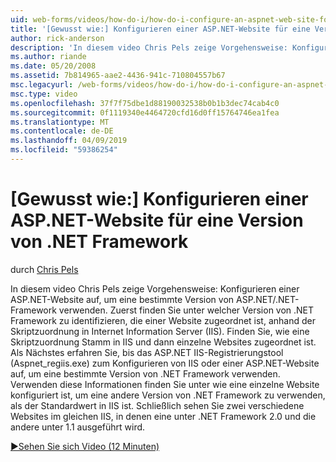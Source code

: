 ```yaml
---
uid: web-forms/videos/how-do-i/how-do-i-configure-an-aspnet-web-site-for-a-net-framework-version
title: '[Gewusst wie:] Konfigurieren einer ASP.NET-Website für eine Version von .NET Framework | Microsoft-Dokumentation'
author: rick-anderson
description: 'In diesem video Chris Pels zeige Vorgehensweise: Konfigurieren einer ASP.NET-Website auf, um eine bestimmte Version von ASP.NET/.NET-Framework verwenden. Zunächst erfahren Sie, wie welche v identifiziert...'
ms.author: riande
ms.date: 05/20/2008
ms.assetid: 7b814965-aae2-4436-941c-710804557b67
msc.legacyurl: /web-forms/videos/how-do-i/how-do-i-configure-an-aspnet-web-site-for-a-net-framework-version
msc.type: video
ms.openlocfilehash: 37f7f75dbe1d88190032538b0b1b3dec74cab4c0
ms.sourcegitcommit: 0f1119340e4464720cfd16d0ff15764746ea1fea
ms.translationtype: MT
ms.contentlocale: de-DE
ms.lasthandoff: 04/09/2019
ms.locfileid: "59386254"
---
```

# <a name="how-do-i-configure-an-aspnet-web-site-for-a-net-framework-version"></a>[Gewusst wie:] Konfigurieren einer ASP.NET-Website für eine Version von .NET Framework

durch [Chris Pels](https://twitter.com/chrispels)

In diesem video Chris Pels zeige Vorgehensweise: Konfigurieren einer ASP.NET-Website auf, um eine bestimmte Version von ASP.NET/.NET-Framework verwenden. Zuerst finden Sie unter welcher Version von .NET Framework zu identifizieren, die einer Website zugeordnet ist, anhand der Skriptzuordnung in Internet Information Server (IIS). Finden Sie, wie eine Skriptzuordnung Stamm in IIS und dann einzelne Websites zugeordnet ist. Als Nächstes erfahren Sie, bis das ASP.NET IIS-Registrierungstool (Aspnet\_regiis.exe) zum Konfigurieren von IIS oder einer ASP.NET-Website auf, um eine bestimmte Version von .NET Framework verwenden. Verwenden diese Informationen finden Sie unter wie eine einzelne Website konfiguriert ist, um eine andere Version von .NET Framework zu verwenden, als der Standardwert in IIS ist. Schließlich sehen Sie zwei verschiedene Websites im gleichen IIS, in denen eine unter .NET Framework 2.0 und die andere unter 1.1 ausgeführt wird.

[&#9654;Sehen Sie sich Video (12 Minuten)](https://channel9.msdn.com/Blogs/ASP-NET-Site-Videos/how-do-i-configure-an-aspnet-web-site-for-a-net-framework-version)
